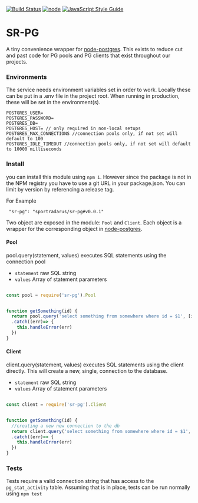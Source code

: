 [![Build Status](https://travis-ci.org/sportradarus/sr-pg.svg?branch=master)](https://travis-ci.org/sportradarus/sr-pg) [![node](https://img.shields.io/badge/node-v6.10.0-blue.svg)]() [![JavaScript Style Guide](https://img.shields.io/badge/code_style-standard-brightgreen.svg)](https://standardjs.com)
# SR-PG

A tiny convenience wrapper for [node-postgres](https://github.com/brianc/node-postgres). This exists to reduce cut and past code for PG pools and PG clients that exist throughout our projects.

### Environments
The service needs environment variables set in order to work. Locally these can be put in a .env file in the project root. 
When running in production, these will be set in the environment(s). 

```
POSTGRES_USER=
POSTGRES_PASSWORD=
POSTGRES_DB=
POSTGRES_HOST= // only required in non-local setups
POSTGRES_MAX_CONNECTIONS //connection pools only, if not set will default to 100
POSTGRES_IDLE_TIMEOUT //connection pools only, if not set will default to 10000 milliseconds
```

### Install

you can install this module using `npm i`. However since the package is not in the NPM registry you have to use a git URL in your package.json. You can limit by version by referencing a release tag.

For Example

```
 "sr-pg": "sportradarus/sr-pg#v0.0.1"
```

Two object are exposed in the module: `Pool` and `Client`.
Each object is a wrapper for the corresponding object in [node-postgres](https://github.com/brianc/node-postgres). 

#### Pool
pool.query(statement, values)
executes SQL statements using the connection pool

* `statement` raw SQL string
* `values` Array of statement parameters

```js

const pool = require('sr-pg').Pool


function getSomething(id) {
  return pool.query('select something from somewhere where id = $1', [id])
  .catch((err)=> {
    this.handleError(err)
  })
}


```  

#### Client
client.query(statement, values)
executes SQL statements using the client directly.  This will create a new, single, connection to the database.

* `statement` raw SQL string
* `values` Array of statement parameters

```js

const client = require('sr-pg').Client


function getSomething(id) {
  //creating a new new connection to the db
  return client.query('select something from somewhere where id = $1', [id])
  .catch((err)=> {
    this.handleError(err)
  })
}


``` 

### Tests

Tests require a valid connection string that has access to the `pg_stat_activity` table. Assuming that is in place, tests can be run normally using `npm test`

